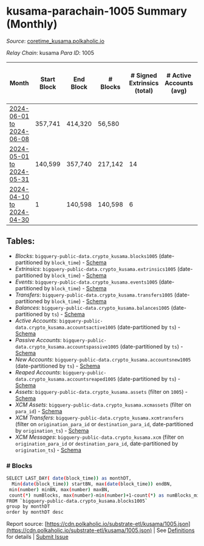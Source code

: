 # kusama-parachain-1005 Summary (Monthly)

_Source_: [coretime_kusama.polkaholic.io](https://coretime_kusama.polkaholic.io)

*Relay Chain*: kusama
*Para ID*: 1005



| Month | Start Block | End Block | # Blocks | # Signed Extrinsics (total) | # Active Accounts (avg) | # Addresses with Balances (max) | Issues |
| ----- | ----------- | --------- | -------- | --------------------------- | ----------------------- | ------------------------------- | ------ |
| [2024-06-01 to 2024-06-08](/kusama/1005-coretime_kusama/2024-06-30.md) | 357,741 | 414,320 | 56,580 |  |  | 30 | -   |   
| [2024-05-01 to 2024-05-31](/kusama/1005-coretime_kusama/2024-05-31.md) | 140,599 | 357,740 | 217,142 | 14 |  | 29 | -   |   
| [2024-04-10 to 2024-04-30](/kusama/1005-coretime_kusama/2024-04-30.md) | 1 | 140,598 | 140,598 | 6 |  | 17 | -   |   

## Tables:

* _Blocks_: `bigquery-public-data.crypto_kusama.blocks1005` (date-partitioned by `block_time`) - [Schema](/schema/balances.json)
* _Extrinsics_: `bigquery-public-data.crypto_kusama.extrinsics1005` (date-partitioned by `block_time`) - [Schema](/schema/extrinsics.json)
* _Events_: `bigquery-public-data.crypto_kusama.events1005` (date-partitioned by `block_time`) - [Schema](/schema/events.json)
* _Transfers_: `bigquery-public-data.crypto_kusama.transfers1005` (date-partitioned by `block_time`) - [Schema](/schema/transfers.json)
* _Balances_: `bigquery-public-data.crypto_kusama.balances1005` (date-partitioned by `ts`) - [Schema](/schema/balances.json)
* _Active Accounts_: `bigquery-public-data.crypto_kusama.accountsactive1005` (date-partitioned by `ts`) - [Schema](/schema/accountsactive.json)
* _Passive Accounts_: `bigquery-public-data.crypto_kusama.accountspassive1005` (date-partitioned by `ts`) - [Schema](/schema/accountspassive.json)
* _New Accounts_: `bigquery-public-data.crypto_kusama.accountsnew1005` (date-partitioned by `ts`) - [Schema](/schema/accountsnew.json)
* _Reaped Accounts_: `bigquery-public-data.crypto_kusama.accountsreaped1005` (date-partitioned by `ts`) - [Schema](/schema/accountsreaped.json)
* _Assets_: `bigquery-public-data.crypto_kusama.assets` (filter on `1005`) - [Schema](/schema/assets.json)
* _XCM Assets_: `bigquery-public-data.crypto_kusama.xcmassets` (filter on `para_id`) - [Schema](/schema/xcmassets.json)
* _XCM Transfers_: `bigquery-public-data.crypto_kusama.xcmtransfers` (filter on `origination_para_id` or `destination_para_id`, date-partitioned by `origination_ts`) - [Schema](/schema/xcmtransfers.json)
* _XCM Messages_: `bigquery-public-data.crypto_kusama.xcm` (filter on `origination_para_id` or `destination_para_id`, date-partitioned by `origination_ts`) - [Schema](/schema/xcm.json)

### # Blocks
```bash
SELECT LAST_DAY( date(block_time)) as monthDT,
  Min(date(block_time)) startBN, max(date(block_time)) endBN, 
 min(number) minBN, max(number) maxBN, 
 count(*) numBlocks, max(number)-min(number)+1-count(*) as numBlocks_missing 
FROM `bigquery-public-data.crypto_kusama.blocks1005` 
group by monthDT 
order by monthDT desc
```


Report source: [https://cdn.polkaholic.io/substrate-etl/kusama/1005.json](https://cdn.polkaholic.io/substrate-etl/kusama/1005.json) | See [Definitions](/DEFINITIONS.md) for details | [Submit Issue](https://github.com/colorfulnotion/substrate-etl/issues)
